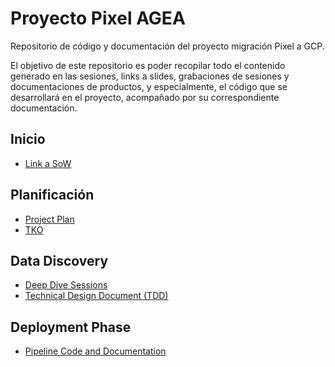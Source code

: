# Proyecto Pixel AGEA
Repositorio de código y documentación del proyecto migración Pixel a GCP. 

El objetivo de este repositorio es poder recopilar todo el contenido generado en las sesiones, links a slides, grabaciones de sesiones y documentaciones de productos, y especialmente, el código que se desarrollará en el proyecto, acompañado por su correspondiente documentación. 

## Inicio
- [Link a SoW](https://docs.google.com/document/d/1T2Cb5rOom3bKTNzG0Fx5JadWL2ssQJRKNGHIA4cIgMc/edit?resourcekey=0-99tuownzD95IytOsJuPs5g)

## Planificación
- [Project Plan](https://docs.google.com/spreadsheets/d/1j7fOjtiiUc2Cu4X0bXS1FbmdzfSL3rxcy1HeNpsVXBE/edit?usp=sharing)
- [TKO](https://drive.google.com/file/d/1FKXB_daozT58D40KiVDwqZ-_saJD9ylL/view?usp=sharing)

## Data Discovery
- [Deep Dive Sessions](Deep_Dive_Sessions)
- [Technical Design Document (TDD)](https://docs.google.com/document/d/1Bt7KOha2Te4n15BTcU64SdvEaX4kNNAfd0refdCrFBE/edit?usp=sharing)

## Deployment Phase
- [Pipeline Code and Documentation](Pixel_Pipeline)
